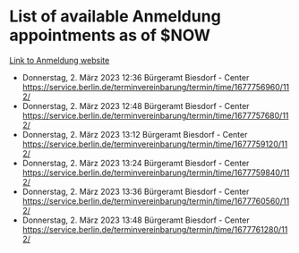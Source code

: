 # List of available Anmeldung appointments as of $NOW
[Link to Anmeldung website](https://service.berlin.de/terminvereinbarung/termin/tag.php?termin=1&anliegen[]=120686&dienstleisterlist=122210,122217,327316,122219,327312,122227,327314,122231,327346,122243,327348,122254,122252,329742,122260,329745,122262,329748,122271,327278,122273,327274,122277,327276,330436,122280,327294,122282,327290,122284,327292,122291,327270,122285,327266,122286,327264,122296,327268,150230,329760,122297,327286,122294,327284,122312,329763,122314,329775,122304,327330,122311,327334,122309,327332,317869,122281,327352,122279,329772,122283,122276,327324,122274,327326,122267,329766,122246,327318,122251,327320,122257,327322,122208,327298,122226,327300&herkunft=http%3A%2F%2Fservice.berlin.de%2Fdienstleistung%2F120686%2F)
- Donnerstag, 2. März 2023 12:36 Bürgeramt Biesdorf - Center https://service.berlin.de/terminvereinbarung/termin/time/1677756960/112/
- Donnerstag, 2. März 2023 12:48 Bürgeramt Biesdorf - Center https://service.berlin.de/terminvereinbarung/termin/time/1677757680/112/
- Donnerstag, 2. März 2023 13:12 Bürgeramt Biesdorf - Center https://service.berlin.de/terminvereinbarung/termin/time/1677759120/112/
- Donnerstag, 2. März 2023 13:24 Bürgeramt Biesdorf - Center https://service.berlin.de/terminvereinbarung/termin/time/1677759840/112/
- Donnerstag, 2. März 2023 13:36 Bürgeramt Biesdorf - Center https://service.berlin.de/terminvereinbarung/termin/time/1677760560/112/
- Donnerstag, 2. März 2023 13:48 Bürgeramt Biesdorf - Center https://service.berlin.de/terminvereinbarung/termin/time/1677761280/112/
